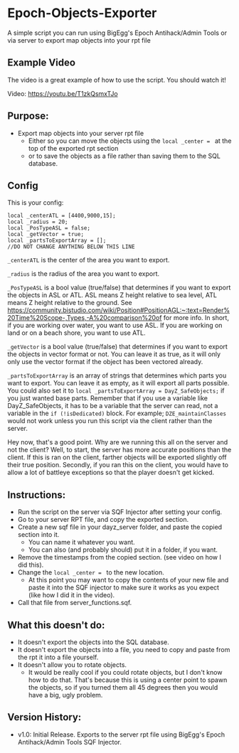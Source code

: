 # Epoch-Objects-Exporter
A simple script you can run using BigEgg's Epoch Antihack/Admin Tools or via server to export map objects into your rpt file

## Example Video
The video is a great example of how to use the script. You should watch it!

Video: https://youtu.be/T1zkQsmxTJo

## Purpose:
* Export map objects into your server rpt file
    * Either so you can move the objects using the `local _center = ` at the top of the exported rpt section
    * or to save the objects as a file rather than saving them to the SQL database.

## Config
This is your config:
~~~
local _centerATL = [4400,9000,15];
local _radius = 20;
local _PosTypeASL = false;
local _getVector = true;
local _partsToExportArray = [];
//DO NOT CHANGE ANYTHING BELOW THIS LINE
~~~

`_centerATL` is the center of the area you want to export.

`_radius` is the radius of the area you want to export.

`_PosTypeASL` is a bool value (true/false) that determines if you want to export the objects in ASL or ATL. ASL means Z height relative to sea level, ATL means Z height relative to the ground. See https://community.bistudio.com/wiki/Position#PositionAGL:~:text=Render%20Time%20Scope-,Types,-A%20comparison%20of for more info. In short, if you are working over water, you want to use ASL. If you are working on land or on a beach shore, you want to use ATL.

`_getVector` is a bool value (true/false) that determines if you want to export the objects in vector format or not. You can leave it as true, as it will only only use the vector format if the object has been vectored already.

`_partsToExportArray` is an array of strings that determines which parts you want to export. You can leave it as empty, as it will export all parts possible. You could also set it to `local _partsToExportArray = DayZ_SafeObjects;` if you just wanted base parts. Remember that if you use a variable like DayZ_SafeObjects, it has to be a variable that the server can read, not a variable in the `if (!isDedicated)` block. For example; `DZE_maintainClasses` would not work unless you run this script via the client rather than the server.

Hey now, that's a good point. Why are we running this all on the server and not the client? Well, to start, the server has more accurate positions than the client. If this is ran on the client, farther objects will be exported slightly off their true position. Secondly, if you ran this on the client, you would have to allow a lot of battleye exceptions so that the player doesn't get kicked.

## Instructions:
* Run the script on the server via SQF Injector after setting your config.
* Go to your server RPT file, and copy the exported section.
* Create a new sqf file in your dayz_server folder, and paste the copied section into it.
    * You can name it whatever you want.
    * You can also (and probably should) put it in a folder, if you want.
* Remove the timestamps from the copied section. (see video on how I did this).
* Change the `local _center = ` to the new location.
   * At this point you may want to copy the contents of your new file and paste it into the SQF injector to make sure it works as you expect (like how I did it in the video).
* Call that file from server_functions.sqf.

## What this doesn't do:
* It doesn't export the objects into the SQL database.
* It doesn't export the objects into a file, you need to copy and paste from the rpt it into a file yourself.
* It doesn't allow you to rotate objects.
    * It would be really cool if you could rotate objects, but I don't know how to do that. That's because this is using a center point to spawn the objects, so if you turned them all 45 degrees then you would have a big, ugly problem.


## Version History:
* v1.0: Initial Release. Exports to the server rpt file using BigEgg's Epoch Antihack/Admin Tools SQF Injector.